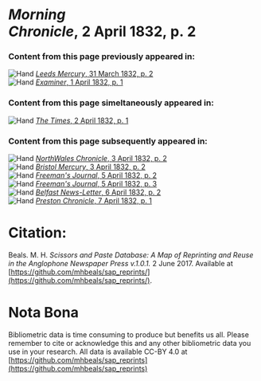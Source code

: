 # *Morning Chronicle*, 2 April 1832, p. 2  
  
### Content from this page previously appeared in:  
![Hand](http://scissorsandpaste.net/wp-content/uploads/2017/06/smallhandpointer.png) [*Leeds Mercury*, 31 March 1832, p. 2](https://mhbeals.github.io/sap_html/Leeds-Mercury/Leeds-Mercury-31-March-1832-p-2)  
![Hand](http://scissorsandpaste.net/wp-content/uploads/2017/06/smallhandpointer.png) [*Examiner*, 1 April 1832, p. 1](https://mhbeals.github.io/sap_html/Examiner/Examiner-1-April-1832-p-1)  
  
### Content from this page simeltaneously appeared in:  
![Hand](http://scissorsandpaste.net/wp-content/uploads/2017/06/smallhandpointer.png) [*The Times*, 2 April 1832, p. 1](https://mhbeals.github.io/sap_html/The-Times/The-Times-2-April-1832-p-1)  
  
### Content from this page subsequently appeared in:  
![Hand](http://scissorsandpaste.net/wp-content/uploads/2017/06/smallhandpointer.png) [*NorthWales Chronicle*, 3 April 1832, p. 2](https://mhbeals.github.io/sap_html/NorthWales-Chronicle/NorthWales-Chronicle-3-April-1832-p-2)  
![Hand](http://scissorsandpaste.net/wp-content/uploads/2017/06/smallhandpointer.png) [*Bristol Mercury*, 3 April 1832, p. 2](https://mhbeals.github.io/sap_html/Bristol-Mercury/Bristol-Mercury-3-April-1832-p-2)  
![Hand](http://scissorsandpaste.net/wp-content/uploads/2017/06/smallhandpointer.png) [*Freeman's Journal*, 5 April 1832, p. 2](https://mhbeals.github.io/sap_html/Freeman's-Journal/Freeman's-Journal-5-April-1832-p-2)  
![Hand](http://scissorsandpaste.net/wp-content/uploads/2017/06/smallhandpointer.png) [*Freeman's Journal*, 5 April 1832, p. 3](https://mhbeals.github.io/sap_html/Freeman's-Journal/Freeman's-Journal-5-April-1832-p-3)  
![Hand](http://scissorsandpaste.net/wp-content/uploads/2017/06/smallhandpointer.png) [*Belfast News-Letter*, 6 April 1832, p. 2](https://mhbeals.github.io/sap_html/Belfast-News-Letter/Belfast-News-Letter-6-April-1832-p-2)  
![Hand](http://scissorsandpaste.net/wp-content/uploads/2017/06/smallhandpointer.png) [*Preston Chronicle*, 7 April 1832, p. 1](https://mhbeals.github.io/sap_html/Preston-Chronicle/Preston-Chronicle-7-April-1832-p-1)  


# Citation: 

Beals. M. H. *Scissors and Paste Database: A Map of Reprinting and Reuse in the Anglophone Newspaper Press v.1.0.1.* 2 June 2017. Available at [https://github.com/mhbeals/sap_reprints/](https://github.com/mhbeals/sap_reprints/). 

# Nota Bona

Bibliometric data is time consuming to produce but benefits us all. Please remember to cite or acknowledge this and any other bibliometric data you use in your research. All data is available CC-BY 4.0 at [https://github.com/mhbeals/sap_reprints](https://github.com/mhbeals/sap_reprints)